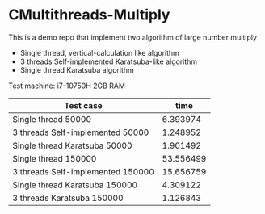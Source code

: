# CMultithreads-Multiply

This is a demo repo that implement two algorithm of large number multiply
* Single thread, vertical-calculation like algorithm
* 3 threads Self-implemented Karatsuba-like algorithm
* Single thread Karatsuba algorithm

Test machine: i7-10750H 2GB RAM

| Test case | time |
| ----- | -----|
| Single thread 50000 | 6.393974 |
| 3 threads Self-implemented 50000 | 1.248952 |
| Single thread Karatsuba 50000 |1.901492|
| Single thread 150000 | 53.556499 |
| 3 threads Self-implemented 150000 |15.656759|
| Single thread Karatsuba 150000 | 4.309122|
| 3 threads Karatsuba 150000 | 1.126843|